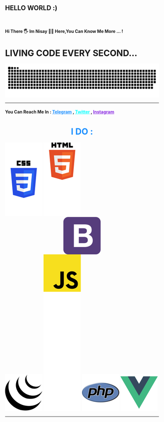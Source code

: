 <h2 >HELLO WORLD :)</h2>
<br>
<h4>Hi There 🖐
Im <b>Nisay</b> 👨‍💻
Here,You Can Know Me More ... !
</h4>


<h1> LIVING CODE EVERY SECOND...</h1>

<img src="WORM.svg">

<hr>  
<h4> You Can Reach Me In :
    <a href="https://telegram.me/iYasin" style="color: dodgerblue">Telegram</a> ,
    <a href="https://twitter.com/yasindehfuli" style="color: cyan">Twitter</a> ,
<a href="https://instagram.com/i.ycn" style="color: blueviolet">Instagram</a></h4>


<h1 style="text-align: center ; color: dodgerblue">I DO : </h1>
<div >
<img  src="svg/css3.svg" alt="">
<img  src="svg/html5.svg" alt="">
<img style=" display:block ;margin: auto" src="svg/Bootstrap.svg" alt="">
<img  src="svg/Jquery.svg" alt="">
<img  src="svg/JavaScript.svg" alt="">
<img  src="svg/PHP.svg" alt="">
<img  src="svg/VueJs.svg" alt=""></div>

<hr>